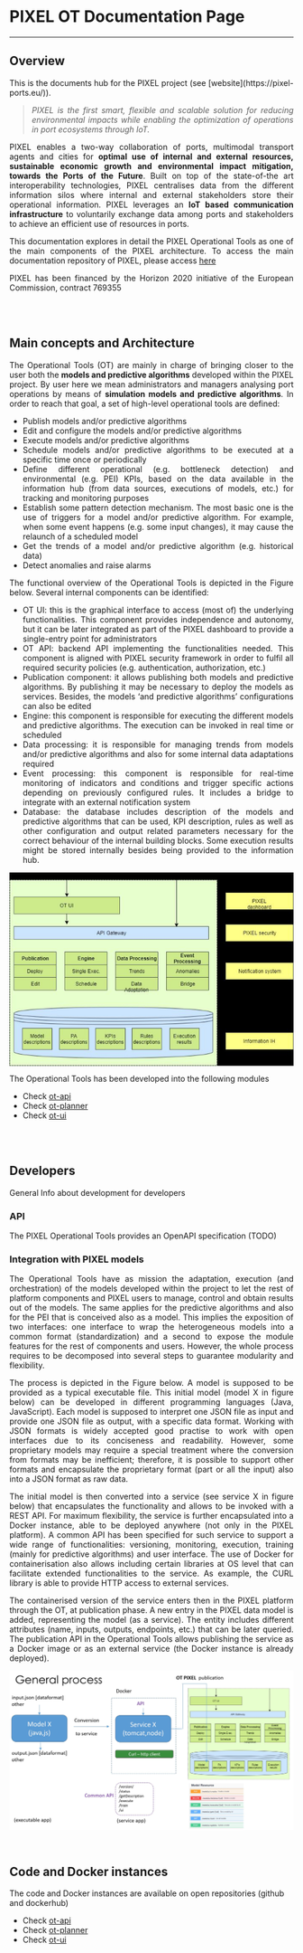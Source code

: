 # PIXEL OT Documentation Page 



---

## Overview
<div align="justify">
This is the documents hub for the PIXEL project (see [website](https://pixel-ports.eu/)).

> *PIXEL is the first smart, flexible and scalable solution for reducing environmental impacts while enabling the optimization of operations in port ecosystems through IoT.*

PIXEL enables a two-way collaboration of ports, multimodal transport agents and cities for **optimal use of internal and external resources, sustainable economic growth and environmental impact mitigation, towards the Ports of the Future**. Built on top of the state-of-the art interoperability technologies, PIXEL centralises data from the different information silos where internal and external stakeholders store their operational information. PIXEL leverages an **IoT based communication infrastructure** to voluntarily exchange data among ports and stakeholders to achieve an efficient use of resources in ports.

This documentation explores in detail the PIXEL Operational Tools as one of the main components of the PIXEL architecture. To access the main documentation repository of PIXEL, please access [here](https://pixel-ports.readthedocs.io/en/latest/)

PIXEL has been financed by the Horizon 2020 initiative of the European Commission, contract 769355  
</div>
<br/><br/>


## Main concepts and Architecture
<div align="justify">

The Operational Tools (OT) are mainly in charge of bringing closer to the user both the **models and predictive algorithms** developed within the PIXEL project. By user here we mean administrators and managers analysing port operations by means of **simulation models and predictive algorithms**. In order to reach that goal, a set of high-level operational tools are defined: 

   - Publish models and/or predictive algorithms
   - Edit and configure the models and/or predictive algorithms
   - Execute models and/or predictive algorithms
   - Schedule models and/or predictive algorithms to be executed at a specific time once or periodically
   - Define different operational (e.g. bottleneck detection) and environmental (e.g. PEI) KPIs, based on the data available in the information hub (from data sources, executions of models, etc.) for tracking and monitoring purposes
   - Establish some pattern detection mechanism. The most basic one is the use of triggers for a model and/or predictive algorithm. For example, when some event happens (e.g. some input changes), it may cause the relaunch of a scheduled model
   - Get the trends of a model and/or predictive algorithm (e.g. historical data)
   - Detect anomalies and raise alarms


The functional overview of the Operational Tools is depicted in the Figure below. Several internal components can be identified:

   - OT UI: this is the graphical interface to access (most of) the underlying functionalities. This component provides independence and autonomy, but it can be later integrated as part of the PIXEL dashboard to provide a single-entry point for administrators
   - OT API: backend API implementing the functionalities needed. This component is aligned with PIXEL security framework in order to fulfil all required security policies (e.g. authentication, authorization, etc.)
   - Publication component: it allows publishing both models and predictive algorithms. By publishing it may be necessary to deploy the models as services. Besides, the models ‘and predictive algorithms’ configurations can also be edited
   - Engine: this component is responsible for executing the different models and predictive algorithms. The execution can be invoked in real time or scheduled
   - Data processing: it is responsible for managing trends from models and/or predictive algorithms and also for some internal data adaptations required
   - Event processing: this component is responsible for real-time monitoring of indicators and conditions and trigger specific actions depending on previously configured rules. It includes a bridge to integrate with an external notification system
   - Database: the database includes description of the models and predictive algorithms that can be used, KPI description, rules as well as other configuration and output related parameters necessary for the correct behaviour of the internal building blocks. Some execution results might be stored internally besides being provided to the information hub.

<p align="center">
<img src="img/ot_diagram.jpg" alt="PIXEL OT diagram" align="center" />
<!-- ![PIXEL OT Architecture](img/ot_diagram.jpg) -->
</p>

The Operational Tools has been developed into the following modules 

  - Check [ot-api](https://inter-iot.readthedocs.io/projects/gateway/en/latest/)
  - Check [ot-planner](https://inter-iot.readthedocs.io/projects/gateway/en/latest/)
  - Check [ot-ui](https://inter-iot.readthedocs.io/projects/gateway/en/latest/)

<br/><br/>

</div>


## Developers
<div align="justify">
   
General Info about development for developers
<br/>
</div>


### API

The PIXEL Operational Tools provides an OpenAPI specification (TODO)


### Integration with PIXEL models
<div align="justify">
The Operational Tools have as mission the adaptation, execution (and orchestration) of the models developed within the project to let the rest of platform components and PIXEL users to manage, control and obtain results out of the models. The same applies for the predictive algorithms and also for the PEI that is conceived also as a model. This implies the exposition of two interfaces: one interface to wrap the heterogeneous models into a common format (standardization) and a second to expose the module features for the rest of components and users.  However, the whole process requires to be decomposed into several steps to guarantee modularity and flexibility.

The process is depicted in the Figure below. 
A model is supposed to be provided as a typical executable file. This initial model (model X in figure below) can be developed in different programming languages (Java, JavaScript). Each model is supposed to interpret one JSON file as input and provide one JSON file as output, with a specific data format. Working with JSON formats is widely accepted good practise to work with open interfaces due to its conciseness and readability. However, some proprietary models may require a special treatment where the conversion from formats may be inefficient; therefore, it is possible to support other formats and encapsulate the proprietary format (part or all the input) also into a JSON format as raw data. 

The initial model is then converted into a service (see service X in figure below) that encapsulates the functionality and allows to be invoked with a REST API. For maximum flexibility, the service is further encapsulated into a Docker instance, able to be deployed anywhere (not only in the PIXEL platform). A common API has been specified for such service to support a wide range of functionalities: versioning, monitoring, execution, training (mainly for predictive algorithms) and user interface. The use of Docker for containerisation also allows including certain libraries at OS level that can facilitate extended functionalities to the service. As example, the CURL library is able to provide HTTP access to external services.

The containerised version of the service enters then in the PIXEL platform through the OT, at publication phase. A new entry in the PIXEL data model is added, representing the model (as a service). The entity includes different attributes (name, inputs, outputs, endpoints, etc.) that can be later queried. The publication API in the Operational Tools allows publishing the service as a Docker image or as an external service (the Docker instance is already deployed). 

<p align="center">
<img src="img/ot_integration.jpg" alt="OT integration" align="center" />
</p>
<br/>
</div>

## Code and Docker instances

The code and Docker instances are available on open repositories (github and dockerhub) 

  - Check [ot-api](https://gitpixel.satrdlab.upv.es/benmomo/ot-model-planner)
  - Check [ot-planner](https://gitpixel.satrdlab.upv.es/benmomo/ot-model-planner)
  - Check [ot-ui](https://gitpixel.satrdlab.upv.es/benmomo/ot-ui-basicModel)
 
